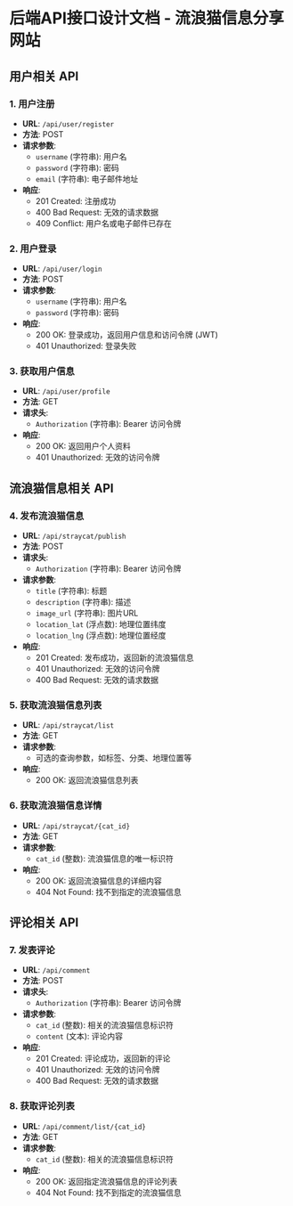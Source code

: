 # 后端API接口设计文档 - 流浪猫信息分享网站

## 用户相关 API

### 1. 用户注册

- **URL**: `/api/user/register`
- **方法**: POST
- **请求参数**:
  - `username` (字符串): 用户名
  - `password` (字符串): 密码
  - `email` (字符串): 电子邮件地址
- **响应**:
  - 201 Created: 注册成功
  - 400 Bad Request: 无效的请求数据
  - 409 Conflict: 用户名或电子邮件已存在

### 2. 用户登录

- **URL**: `/api/user/login`
- **方法**: POST
- **请求参数**:
  - `username` (字符串): 用户名
  - `password` (字符串): 密码
- **响应**:
  - 200 OK: 登录成功，返回用户信息和访问令牌 (JWT)
  - 401 Unauthorized: 登录失败

### 3. 获取用户信息

- **URL**: `/api/user/profile`
- **方法**: GET
- **请求头**:
  - `Authorization` (字符串): Bearer 访问令牌
- **响应**:
  - 200 OK: 返回用户个人资料
  - 401 Unauthorized: 无效的访问令牌

## 流浪猫信息相关 API

### 4. 发布流浪猫信息

- **URL**: `/api/straycat/publish`
- **方法**: POST
- **请求头**:
  - `Authorization` (字符串): Bearer 访问令牌
- **请求参数**:
  - `title` (字符串): 标题
  - `description` (字符串): 描述
  - `image_url` (字符串): 图片URL
  - `location_lat` (浮点数): 地理位置纬度
  - `location_lng` (浮点数): 地理位置经度
- **响应**:
  - 201 Created: 发布成功，返回新的流浪猫信息
  - 401 Unauthorized: 无效的访问令牌
  - 400 Bad Request: 无效的请求数据

### 5. 获取流浪猫信息列表

- **URL**: `/api/straycat/list`
- **方法**: GET
- **请求参数**:
  - 可选的查询参数，如标签、分类、地理位置等
- **响应**:
  - 200 OK: 返回流浪猫信息列表

### 6. 获取流浪猫信息详情

- **URL**: `/api/straycat/{cat_id}`
- **方法**: GET
- **请求参数**:
  - `cat_id` (整数): 流浪猫信息的唯一标识符
- **响应**:
  - 200 OK: 返回流浪猫信息的详细内容
  - 404 Not Found: 找不到指定的流浪猫信息

## 评论相关 API

### 7. 发表评论

- **URL**: `/api/comment`
- **方法**: POST
- **请求头**:
  - `Authorization` (字符串): Bearer 访问令牌
- **请求参数**:
  - `cat_id` (整数): 相关的流浪猫信息标识符
  - `content` (文本): 评论内容
- **响应**:
  - 201 Created: 评论成功，返回新的评论
  - 401 Unauthorized: 无效的访问令牌
  - 400 Bad Request: 无效的请求数据

### 8. 获取评论列表

- **URL**: `/api/comment/list/{cat_id}`
- **方法**: GET
- **请求参数**:
  - `cat_id` (整数): 相关的流浪猫信息标识符
- **响应**:
  - 200 OK: 返回指定流浪猫信息的评论列表
  - 404 Not Found: 找不到指定的流浪猫信息

